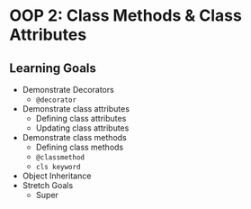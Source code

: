 # OOP 2: Class Methods & Class Attributes

## Learning Goals

- Demonstrate Decorators 
    - `@decorator`
- Demonstrate class attributes
    - Defining class attributes
    - Updating class attributes
- Demonstrate class methods
    - Defining class methods 
    - `@classmethod`
    - `cls keyword`
- Object Inheritance
- Stretch Goals
    - Super